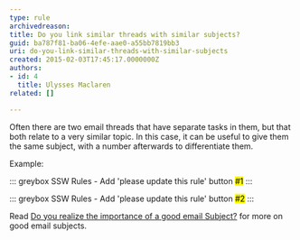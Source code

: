 ```yaml
---
type: rule
archivedreason: 
title: Do you link similar threads with similar subjects?
guid: ba787f81-ba06-4efe-aae0-a55bb7819bb3
uri: do-you-link-similar-threads-with-similar-subjects
created: 2015-02-03T17:45:17.0000000Z
authors:
- id: 4
  title: Ulysses Maclaren
related: []

---
```


Often there are two email threads that have separate tasks in them, but that both relate to a very similar topic. In this case, it can be useful to give them the same subject, with a number afterwards to differentiate them.

<!--endintro-->

Example:


::: greybox
SSW Rules - Add 'please update this rule' button <mark>#1</mark>
:::



::: greybox
SSW Rules - Add 'please update this rule' button <mark>#2</mark>
:::


Read [Do you realize the importance of a good email Subject?](/Pages/ImportanceOfAGoodSubject.aspx) for more on good email subjects.
